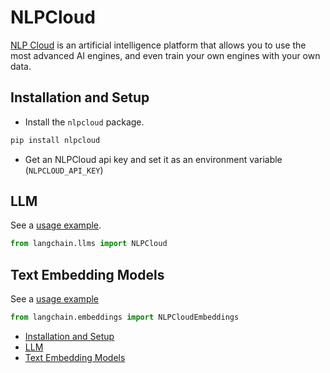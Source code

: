 # NLPCloud

[NLP Cloud](https://docs.nlpcloud.com/#introduction) is an artificial intelligence platform that allows you to use the most advanced AI engines, and even train your own engines with your own data.

## Installation and Setup[​](#installation-and-setup "Direct link to Installation and Setup")

- Install the `nlpcloud` package.

```bash
pip install nlpcloud  

```

- Get an NLPCloud api key and set it as an environment variable (`NLPCLOUD_API_KEY`)

## LLM[​](#llm "Direct link to LLM")

See a [usage example](/docs/integrations/llms/nlpcloud).

```python
from langchain.llms import NLPCloud  

```

## Text Embedding Models[​](#text-embedding-models "Direct link to Text Embedding Models")

See a [usage example](/docs/integrations/text_embedding/nlp_cloud)

```python
from langchain.embeddings import NLPCloudEmbeddings  

```

- [Installation and Setup](#installation-and-setup)
- [LLM](#llm)
- [Text Embedding Models](#text-embedding-models)
